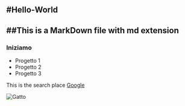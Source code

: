 #Hello-World
-----------------------------------------
##This is a MarkDown file with md extension
-----------------------------------------
### Iniziamo

* Progetto 1
* Progetto 2
* Progetto 3

This is the search place [Google](http://www.google.it)

![Gatto](http://www.greenstyle.it/wp-content/uploads/pets/2012/03/gatti-bellissimi.jpg "Gatti")

